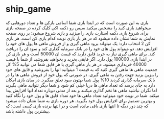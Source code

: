 # ship_game
بازی به این صورت است که در ابتدا بازی شما اسامی بازکن ها و تعداد دورهایی که میخواهید بازی کنید را مشخص میکنید سپس رو دکمه اکی کلیک کرده
در صفحه بازی برای شروع بازی دکمه استارت بازی را میزنید و بازی شروع میشود:
بر روی صفحه نمایش به شما نشان داده میشود که در هر بار بازی نوبت کدام بازی کن است.
هر بازی کن 2 انتخاب دارد:
یک میتواند برود ماهی گیری و از فروش ماهی ها پول های خود را افزایش دهد. 
دو میتواند پول های خود را در بانک سرمایه گذاری کند و سود ان را دریافت کند.
برای ماهی گیری نیاز به خرید قایق دارید که قیمت ان 50000 است و هر بازی کن در ابتدا بازی 100000 پول دارد.
اگر قایقی بخرید و بخواهید بفروشید از شما با قیمت 40000 خریداری میشود.
در هر بار ماهی گیری با هر قایق شما می توانید 5% کل جمعیت ماهی ها ماهی گیری کنید که به قیمت 1 میتوانید انها را بفروشید و قایق های خود را بنزین بزنید جهت رفتن به ماهی گیری.
در صورتی که پول خود از فروش ماهی ها را در بانک سرمایه گذاری کردید 10% پول شما بهتون سود تعلق میگیرد.
در میان بازی امکان دارد به جای برسد که تعداد ماهی ها دریا خیلی کم شود و شما دیگر نتوانید ماهی بگیرید اما نگران نباشید ماهی ها تخم گذاری میکنند و بعد از مدتی دوباره تعداد انها افزایش پیدا میکند.
شما در نوبت خود میتوانید تعداد ماهی ها خود تعداد قایق ها و پول خود را نگاه کنید و بهترین تصمیم برای افزایش پول خود بگیرید.
هر دوره بازی به شما نشان داده میشود که چند دور دیگه تا انتها بازی باقی مانده است و در انتها
برنده بازی کسی است: که بیشترین پول داشته باشد.


